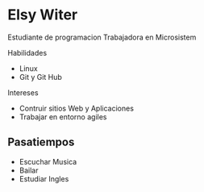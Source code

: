 # Elsy Witer
Estudiante de programacion
Trabajadora en Microsistem

Habilidades
- Linux
- Git y Git Hub

Intereses
- Contruir sitios Web y Aplicaciones
- Trabajar en entorno agiles

## Pasatiempos
- Escuchar Musica
- Bailar
- Estudiar Ingles